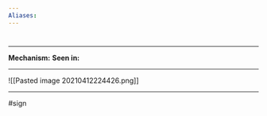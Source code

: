 ```yaml
---
Aliases:
---
```

# 
##
###

---
**Mechanism:**
**Seen in:** 

---
![[Pasted image 20210412224426.png]]

---
#sign 